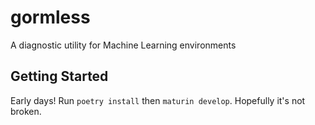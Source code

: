 # gormless
A diagnostic utility for Machine Learning environments

## Getting Started

Early days! Run `poetry install` then `maturin develop`.
Hopefully it's not broken.